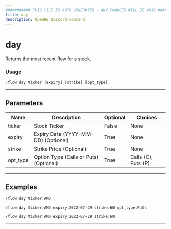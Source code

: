 ```yaml
---
########### THIS FILE IS AUTO GENERATED - ANY CHANGES WILL BE VOID ###########
title: day
description: OpenBB Discord Command
---
```


# day

Returns the most recent flow for a stock.

### Usage

```python wordwrap
/flow day ticker [expiry] [strike] [opt_type]
```

---

## Parameters

| Name | Description | Optional | Choices |
| ---- | ----------- | -------- | ------- |
| ticker | Stock Ticker | False | None |
| expiry | Expiry Date (YYYY-MM-DD) (Optional) | True | None |
| strike | Strike Price (Optional) | True | None |
| opt_type | Option Type (Calls or Puts) (Optional) | True | Calls (C), Puts (P) |


---

## Examples

```
/flow day ticker:AMD
```

```
/flow day ticker:AMD expiry:2022-07-29 strike:60 opt_type:Puts
```

```
/flow day ticker:AMD expiry:2022-07-29 strike:60
```

---
